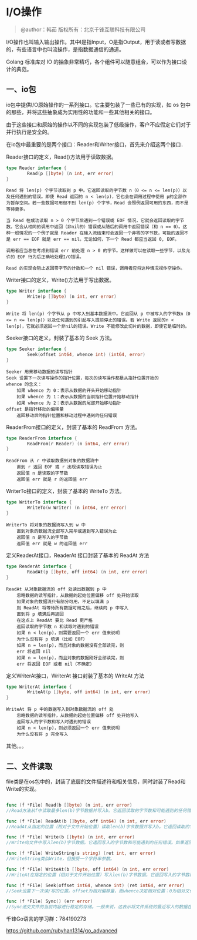 # I/O操作

> @author：韩茹
> 版权所有：北京千锋互联科技有限公司



I/O操作也叫输入输出操作。其中I是指Input，O是指Output，用于读或者写数据的，有些语言中也叫流操作，是指数据通信的通道。

Golang 标准库对 IO 的抽象非常精巧，各个组件可以随意组合，可以作为接口设计的典范。

## 一、io包

io包中提供I/O原始操作的一系列接口。它主要包装了一些已有的实现，如 os 包中的那些，并将这些抽象成为实用性的功能和一些其他相关的接口。

由于这些接口和原始的操作以不同的实现包装了低级操作，客户不应假定它们对于并行执行是安全的。

在io包中最重要的是两个接口：Reader和Writer接口，首先来介绍这两个接口．

Reader接口的定义，Read()方法用于读取数据。

```go
type Reader interface {
        Read(p []byte) (n int, err error)
}
```

```
Read 将 len(p) 个字节读取到 p 中。它返回读取的字节数 n（0 <= n <= len(p)）以及任何遇到的错误。即使 Read 返回的 n < len(p)，它也会在调用过程中使用 p的全部作为暂存空间。若一些数据可用但不到 len(p) 个字节，Read 会照例返回可用的东西，而不是等待更多。

当 Read 在成功读取 n > 0 个字节后遇到一个错误或 EOF 情况，它就会返回读取的字节数。它会从相同的调用中返回（非nil的）错误或从随后的调用中返回错误（和 n == 0）。这种一般情况的一个例子就是 Reader 在输入流结束时会返回一个非零的字节数，可能的返回不是 err == EOF 就是 err == nil。无论如何，下一个 Read 都应当返回 0, EOF。

调用者应当总在考虑到错误 err 前处理 n > 0 的字节。这样做可以在读取一些字节，以及允许的 EOF 行为后正确地处理I/O错误。

Read 的实现会阻止返回零字节的计数和一个 nil 错误，调用者应将这种情况视作空操作。
```





Writer接口的定义，Write()方法用于写出数据。

```go
type Writer interface {
        Write(p []byte) (n int, err error)
}
```

```
Write 将 len(p) 个字节从 p 中写入到基本数据流中。它返回从 p 中被写入的字节数n（0 <= n <= len(p)）以及任何遇到的引起写入提前停止的错误。若 Write 返回的n < len(p)，它就必须返回一个非nil的错误。Write 不能修改此切片的数据，即便它是临时的。
```



Seeker接口的定义，封装了基本的 Seek 方法。

```go
type Seeker interface {
        Seek(offset int64, whence int) (int64, error)
}
```

```
Seeker 用来移动数据的读写指针
Seek 设置下一次读写操作的指针位置，每次的读写操作都是从指针位置开始的
whence 的含义：
	如果 whence 为 0：表示从数据的开头开始移动指针
	如果 whence 为 1：表示从数据的当前指针位置开始移动指针
	如果 whence 为 2：表示从数据的尾部开始移动指针
offset 是指针移动的偏移量
	返回移动后的指针位置和移动过程中遇到的任何错误
```



 ReaderFrom接口的定义，封装了基本的 ReadFrom 方法。

```go
type ReaderFrom interface {
        ReadFrom(r Reader) (n int64, err error)
}
```

```
ReadFrom 从 r 中读取数据到对象的数据流中
	直到 r 返回 EOF 或 r 出现读取错误为止
	返回值 n 是读取的字节数
	返回值 err 就是 r 的返回值 err
```



WriterTo接口的定义，封装了基本的 WriteTo 方法。

```go
type WriterTo interface {
        WriteTo(w Writer) (n int64, err error)
}
```

```
WriterTo 将对象的数据流写入到 w 中
	直到对象的数据流全部写入完毕或遇到写入错误为止
	返回值 n 是写入的字节数
	返回值 err 就是 w 的返回值 err
```



定义ReaderAt接口，ReaderAt 接口封装了基本的 ReadAt 方法

```go
type ReaderAt interface {
        ReadAt(p []byte, off int64) (n int, err error)
}
```

```
ReadAt 从对象数据流的 off 处读出数据到 p 中
	忽略数据的读写指针，从数据的起始位置偏移 off 处开始读取
	如果对象的数据流只有部分可用，不足以填满 p
	则 ReadAt 将等待所有数据可用之后，继续向 p 中写入
	直到将 p 填满后再返回
	在这点上 ReadAt 要比 Read 更严格
	返回读取的字节数 n 和读取时遇到的错误
	如果 n < len(p)，则需要返回一个 err 值来说明
	为什么没有将 p 填满（比如 EOF）
	如果 n = len(p)，而且对象的数据没有全部读完，则
	err 将返回 nil
	如果 n = len(p)，而且对象的数据刚好全部读完，则
	err 将返回 EOF 或者 nil（不确定）
```



定义WriterAt接口，WriterAt 接口封装了基本的 WriteAt 方法

```go
type WriterAt interface {
        WriteAt(p []byte, off int64) (n int, err error)
}
```

```
WriteAt 将 p 中的数据写入到对象数据流的 off 处
	忽略数据的读写指针，从数据的起始位置偏移 off 处开始写入
	返回写入的字节数和写入时遇到的错误
	如果 n < len(p)，则必须返回一个 err 值来说明
	为什么没有将 p 完全写入
```





其他。。。




## 二、文件读取

file类是在os包中的，封装了底层的文件描述符和相关信息，同时封装了Read和Write的实现。

```go

func (f *File) Read(b []byte) (n int, err error)
//Read方法从f中读取最多len(b)字节数据并写入b。它返回读取的字节数和可能遇到的任何错误。文件终止标志是读取0个字节且返回值err为io.EOF。

func (f *File) ReadAt(b []byte, off int64) (n int, err error)
//ReadAt从指定的位置（相对于文件开始位置）读取len(b)字节数据并写入b。它返回读取的字节数和可能遇到的任何错误。当n<len(b)时，本方法总是会返回错误；如果是因为到达文件结尾，返回值err会是io.EOF。

func (f *File) Write(b []byte) (n int, err error)
//Write向文件中写入len(b)字节数据。它返回写入的字节数和可能遇到的任何错误。如果返回值n!=len(b)，本方法会返回一个非nil的错误。

func (f *File) WriteString(s string) (ret int, err error)
//WriteString类似Write，但接受一个字符串参数。

func (f *File) WriteAt(b []byte, off int64) (n int, err error)
//WriteAt在指定的位置（相对于文件开始位置）写入len(b)字节数据。它返回写入的字节数和可能遇到的任何错误。如果返回值n!=len(b)，本方法会返回一个非nil的错误。

func (f *File) Seek(offset int64, whence int) (ret int64, err error)
//Seek设置下一次读/写的位置。offset为相对偏移量，而whence决定相对位置：0为相对文件开头，1为相对当前位置，2为相对文件结尾。它返回新的偏移量（相对开头）和可能的错误。

func (f *File) Sync() (err error)
//Sync递交文件的当前内容进行稳定的存储。一般来说，这表示将文件系统的最近写入的数据在内存中的拷贝刷新到硬盘中稳定保存。


```



























千锋Go语言的学习群：784190273



https://github.com/rubyhan1314/go_advanced